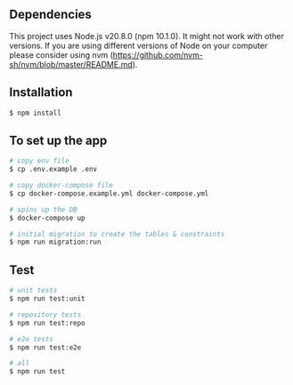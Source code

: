 ## Dependencies
This project uses Node.js v20.8.0 (npm 10.1.0). It might not work with other versions. If you are using different versions of Node on your computer please consider using nvm (https://github.com/nvm-sh/nvm/blob/master/README.md).

## Installation

```bash
$ npm install
```

## To set up the app 

```bash
# copy env file
$ cp .env.example .env

# copy docker-compose file
$ cp docker-compose.example.yml docker-compose.yml

# spins up the DB
$ docker-compose up

# initial migration to create the tables & constraints
$ npm run migration:run
```

## Test

```bash
# unit tests
$ npm run test:unit

# repository tests
$ npm run test:repo

# e2e tests
$ npm run test:e2e

# all
$ npm run test
```
